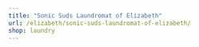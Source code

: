 ```yaml
---
title: "Sonic Suds Laundromat of Elizabeth"
url: /elizabeth/sonic-suds-laundromat-of-elizabeth/
shop: laundry
---
```

